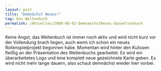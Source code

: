 ```yaml
---
layout: post
title: "Demnächst Neues!"
tag: Das Weltenbuch
permalink: /Aktuelles/2008-08-02-DemnaechstNeues-dasweltenbuch
---
```



Keine Angst, das Weltenbuch ist immer noch aktiv und wird nicht kurz vor der Vollendung brach liegen, auch wenn ich schon ein neues Rollenspielprojekt begonnen habe. Momentan wird hinter den Kulissen fleißig an der Präsentation des Weltenbuchs gearbeitet. Es wird ein überarbeitetes Logo und eine komplett neue gezeichnete Karte geben. Es wird nicht mehr lange dauern, also schaut demnächst wieder hier vorbei.

